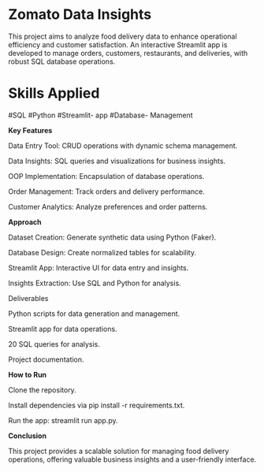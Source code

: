 # Zomato Data Insights

This project aims to analyze food delivery data to enhance operational efficiency and customer satisfaction. An interactive Streamlit app is developed to manage orders, customers, restaurants, and deliveries, with robust SQL database operations.

# Skills Applied

#SQL
#Python
#Streamlit- app
#Database- Management

**Key Features**

Data Entry Tool: CRUD operations with dynamic schema management.

Data Insights: SQL queries and visualizations for business insights.

OOP Implementation: Encapsulation of database operations.

Order Management: Track orders and delivery performance.

Customer Analytics: Analyze preferences and order patterns.

**Approach**

Dataset Creation: Generate synthetic data using Python (Faker).

Database Design: Create normalized tables for scalability.

Streamlit App: Interactive UI for data entry and insights.

Insights Extraction: Use SQL and Python for analysis.

Deliverables

Python scripts for data generation and management.

Streamlit app for data operations.

20 SQL queries for analysis.

Project documentation.

**How to Run**

Clone the repository.

Install dependencies via pip install -r requirements.txt.

Run the app: streamlit run app.py.

**Conclusion**

This project provides a scalable solution for managing food delivery operations, offering valuable business insights and a user-friendly interface.

